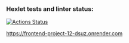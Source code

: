 ### Hexlet tests and linter status:
[![Actions Status](https://github.com/loki1520/frontend-project-12/actions/workflows/hexlet-check.yml/badge.svg)](https://github.com/loki1520/frontend-project-12/actions)

https://frontend-project-12-dsuz.onrender.com
